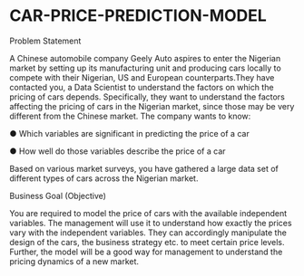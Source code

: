 # CAR-PRICE-PREDICTION-MODEL

Problem Statement

A Chinese automobile company Geely Auto aspires to enter the Nigerian market by setting up its manufacturing unit and producing cars locally to compete with their 
Nigerian, US and European counterparts.They have contacted you, a Data Scientist to understand the factors on which the pricing of cars depends. 
Specifically, they want to understand the factors affecting the pricing of cars in the Nigerian market, since those may be very different from the Chinese market. 
The company wants to know:

●	Which variables are significant in predicting the price of a car

●	How well do those variables describe the price of a car

Based on various market surveys, you have gathered a large data set of different types of cars across the Nigerian market.

Business Goal (Objective)

You are required to model the price of cars with the available independent variables. The management will use it to understand how exactly the prices vary with the 
independent variables. They can accordingly manipulate the design of the cars, the business strategy etc. to meet certain price levels. Further, the model will be
a good way for management to understand the pricing dynamics of a new market.
